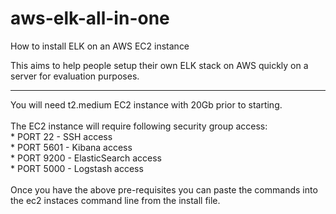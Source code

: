 # aws-elk-all-in-one
How to install ELK on an AWS EC2 instance

This aims to help people setup their own ELK stack on AWS quickly on a server for evaluation purposes.

------------------------------------------------------------------------------------------

You will need t2.medium EC2 instance with 20Gb prior to starting.
<br>
<br>The EC2 instance will require following security group access:
<br>* PORT 22     - SSH access
<br>* PORT 5601   - Kibana access
<br>* PORT 9200   - ElasticSearch access
<br>* PORT 5000   - Logstash access
<br>
<br>Once you have the above pre-requisites you can paste the commands into the ec2 instaces command line from the install file.
